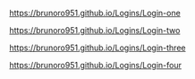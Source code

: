 https://brunoro951.github.io/Logins/Login-one

https://brunoro951.github.io/Logins/Login-two

https://brunoro951.github.io/Logins/Login-three

https://brunoro951.github.io/Logins/Login-four
